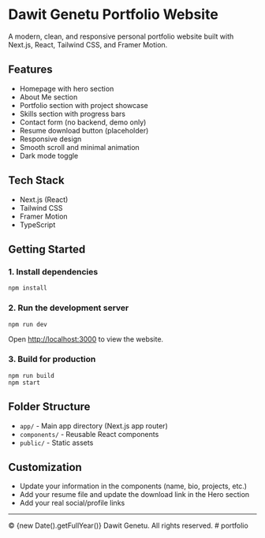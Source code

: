 # Dawit Genetu Portfolio Website

A modern, clean, and responsive personal portfolio website built with Next.js, React, Tailwind CSS, and Framer Motion.

## Features
- Homepage with hero section
- About Me section
- Portfolio section with project showcase
- Skills section with progress bars
- Contact form (no backend, demo only)
- Resume download button (placeholder)
- Responsive design
- Smooth scroll and minimal animation
- Dark mode toggle

## Tech Stack
- Next.js (React)
- Tailwind CSS
- Framer Motion
- TypeScript

## Getting Started

### 1. Install dependencies

```
npm install
```

### 2. Run the development server

```
npm run dev
```

Open [http://localhost:3000](http://localhost:3000) to view the website.

### 3. Build for production

```
npm run build
npm start
```

## Folder Structure

- `app/` - Main app directory (Next.js app router)
- `components/` - Reusable React components
- `public/` - Static assets

## Customization
- Update your information in the components (name, bio, projects, etc.)
- Add your resume file and update the download link in the Hero section
- Add your real social/profile links

---

© {new Date().getFullYear()} Dawit Genetu. All rights reserved. #   p o r t f o l i o  
 
